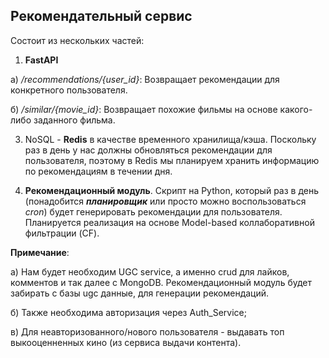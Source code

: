 ## Рекомендательный сервис

Состоит из нескольких частей:
1. **FastAPI**

а) _/recommendations/{user_id}_: Возвращает рекомендации для конкретного пользователя.

б) _/similar/{movie_id}_: Возвращает похожие фильмы на основе какого-либо заданного фильма.

3. NoSQL - **Redis** в качестве временного хранилища/кэша. 
Поскольку раз в день у нас должны обновляться рекомендации для пользователя, поэтому в Redis мы планируем хранить информацию по рекомендациям в течении дня.

4. **Рекомендационный модуль**. Скрипт на Python, который раз в день (понадобится _**планировщик**_ или просто можно воспользоваться _cron_)  будет генерировать рекомендации для пользователя. Планируется реализация на основе Model-based коллаборативной фильтрации (CF). 

**Примечание**:

а) Нам будет необходим UGC service, а именно crud для лайков, комментов и так далее с MongoDB. Рекомендационный модуль будет забирать с базы ugc данные, для генерации рекомендаций.

б) Также необходима авторизация через Auth_Service;

в) Для неавторизованного/нового пользователя - выдавать топ выкооценненных кино (из сервиса выдачи контента).
